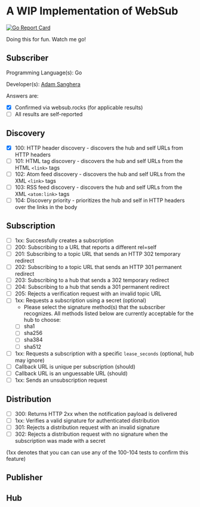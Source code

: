 # A WIP Implementation of WebSub

[![Go Report Card](https://goreportcard.com/badge/github.com/adamsanghera/go-websub?style=flat)](https://goreportcard.com/report/github.com/adamsanghera/go-websub)

Doing this for fun.  Watch me go!

## Subscriber

Programming Language(s): Go

Developer(s): [Adam Sanghera](https://github.com/adamsanghera)

Answers are:
* [x] Confirmed via websub.rocks (for applicable results)
* [ ] All results are self-reported

## Discovery

* [x] 100: HTTP header discovery - discovers the hub and self URLs from HTTP headers
* [ ] 101: HTML tag discovery - discovers the hub and self URLs from the HTML `<link>` tags
* [ ] 102: Atom feed discovery - discovers the hub and self URLs from the XML `<link>` tags
* [ ] 103: RSS feed discovery - discovers the hub and self URLs from the XML `<atom:link>` tags
* [ ] 104: Discovery priority - prioritizes the hub and self in HTTP headers over the links in the body

## Subscription

* [ ] 1xx: Successfully creates a subscription
* [ ] 200: Subscribing to a URL that reports a different rel=self
* [ ] 201: Subscribing to a topic URL that sends an HTTP 302 temporary redirect
* [ ] 202: Subscribing to a topic URL that sends an HTTP 301 permanent redirect
* [ ] 203: Subscribing to a hub that sends a 302 temporary redirect
* [ ] 204: Subscribing to a hub that sends a 301 permanent redirect
* [ ] 205: Rejects a verification request with an invalid topic URL
* [ ] 1xx: Requests a subscription using a secret (optional)
  * Please select the signature method(s) that the subscriber recognizes. All methods listed below are currently acceptable for the hub to choose:
  * [ ] sha1
  * [ ] sha256
  * [ ] sha384
  * [ ] sha512
* [ ] 1xx: Requests a subscription with a specific `lease_seconds` (optional, hub may ignore)
* [ ] Callback URL is unique per subscription (should)
* [ ] Callback URL is an unguessable URL (should)
* [ ] 1xx: Sends an unsubscription request

## Distribution

* [ ] 300: Returns HTTP 2xx when the notification payload is delivered
* [ ] 1xx: Verifies a valid signature for authenticated distribution
* [ ] 301: Rejects a distribution request with an invalid signature
* [ ] 302: Rejects a distribution request with no signature when the subscription was made with a secret

(1xx denotes that you can can use any of the 100-104 tests to confirm this feature)

## Publisher

## Hub